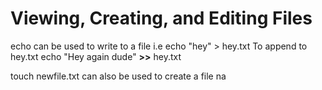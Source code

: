 # Viewing, Creating, and Editing Files

echo can be used to write to a file i.e echo "hey" > hey.txt To append to hey.txt echo "Hey again dude" **>>** hey.txt

touch newfile.txt can also be used to create a file na
